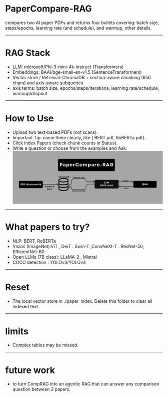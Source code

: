 # PaperCompare-RAG
compares two AI paper PDFs and returns four bullets covering: batch size, steps/epochs, learning rate (and schedule), and warmup, other details.

---

# RAG Stack
- LLM: microsoft/Phi-3-mini-4k-instruct (Transformers)
- Embeddings: BAAI/bge-small-en-v1.5 (SentenceTransformers)
- Vector store / Retrieval: ChromaDB + section-aware chunking (650 chars) and axis-aware subqueries
- axis terms: batch size, epochs/steps/iterations, learning rate/schedule, warmup/dropout

---
# How to Use
- Upload two text-based PDFs (not scans).
- Important Tip: name them clearly, like ( BERT.pdf, RoBERTa.pdf).
- Click Index Papers (check chunk counts in Status).
- Write a question or choose from the examples and Ask.
![RAG System](PaperCompare-RAG.png)
---

# What papers to try? 
- NLP: BERT, RoBERTa 
- Vision (ImageNet):ViT , DeiT . Swin-T ,ConvNeXt-T . ResNet-50, EfficientNet-B0
- Open LLMs (7B class): LLaMA-2 , Mistral
- COCO detection : YOLOv3/YOLOv4
  
---

# Reset
- The local vector store  in ./paper_index. Delete this folder to clear all indexed text.

---

# limits
- Complex tables may be missed.

---

# future work
- to turn CompRAG into an agentic RAG that can answer any comparison question between 2 papers.
